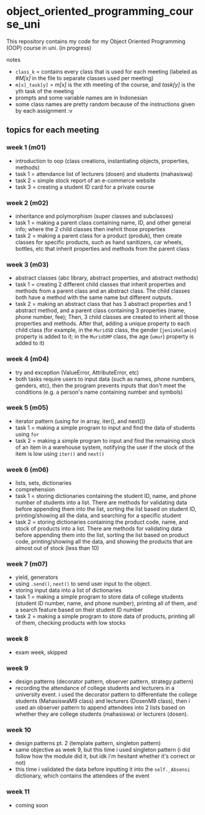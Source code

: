 # object_oriented_programming_course_uni

This repository contains my code for my Object Oriented Programming (OOP) course in uni. (in progress)

notes
- `class_k` = contains every class that is used for each meeting (labeled as _#M[x]_ in the file to separate classes used per meeting)
- `m[x]_task[y]` = _m[x]_ is the xth meeting of the course, and _task[y]_ is the yth task of the meeting
- prompts and some variable names are in Indonesian
- some class names are pretty random because of the instructions given by each assignment :v

## topics for each meeting

### week 1 (m01)

- introduction to oop (class creations, instantiating objects, properties, methods)
- task 1 = attendance list of lecturers (dosen) and students (mahasiswa)
- task 2 = simple stock report of an e-commerce website
- task 3 = creating a student ID card for a private course

### week 2 (m02)

- inheritance and polymorphism (super classes and subclasses)
- task 1 = making a parent class containing name, ID, and other general info; where the 2 child classes then inehrit those properties
- task 2 = making a parent class for a product (produk), then create classes for specific products, such as hand sanitizers, car wheels, bottles, etc that inherit properties and methods from the parent class

### week 3 (m03)

- abstract classes (abc library, abstract properties, and abstract methods)
- task 1 = creating 2 different child classes that inherit properties and methods from a parent class and an abstract class. The child classes both have a method with the same name but different outputs.
- task 2 = making an abstract class that has 3 abstract properties and 1 abstract method, and a parent class containing 3 properties (name, phone number, fee); Then, 3 child classes are created to inherit all those properties and methods. After that, adding a unique property to each child class (for example, in the `MuridSD` class, the gender (`jenisKelamin`) property is added to it; in the `MuridSMP` class, the age (`umur`) property is added to it)

### week 4 (m04)

- try and exception (ValueError, AttributeError, etc)
- both tasks require users to input data (such as names, phone numbers, genders, etc), then the program prevents inputs that don't meet the conditions (e.g. a person's name containing number and symbols)

### week 5 (m05)

- iterator pattern (using for in array, iter(), and next())
- task 1 = making a simple program to input and find the data of students using `for`
- task 2 = making a simple program to input and find the remaining stock of an item in a warehouse system, notifying the user if the stock of the item is low using `iter()` and `next()`

### week 6 (m06)

- lists, sets, dictionaries
- comprehension
- task 1 = storing dictionaries containing the student ID, name, and phone number of students into a list. There are methods for validating data before appending them into the list, sorting the list based on student ID, printing/showing all the data, and searching for a specific student
- task 2 = storing dictionaries containing the product code, name, and stock of products into a list. There are methods for validating data before appending them into the list, sorting the list based on product code, printing/showing all the data, and showing the products that are almost out of stock (less than 10)

### week 7 (m07)

- yield, generators
- using `.send()`, `next()` to send user input to the object.
- storing input data into a list of dictionaries
- task 1 = making a simple program to store data of college students (student ID number, name, and phone number), printing all of them, and a search feature based on their student ID number
- task 2 = making a simple program to store data of products, printing all of them, checking products with low stocks

### week 8

- exam week, skipped

### week 9

- design patterns (decorator pattern, observer pattern, strategy pattern)
- recording the attendance of college students and lecturers in a university event. i used the decorator pattern to differentiate the college students (MahasiswaM9 class) and lecturers (DosenM9 class), then i used an observer pattern to append attendees into 2 lists based on whether they are college students (mahasiswa) or lecturers (dosen).

### week 10

- design patterns pt. 2 (template pattern, singleton pattern)
- same objective as week 9, but this time i used singleton pattern (i did follow how the module did it, but idk i'm hesitant whether it's correct or not)
- this time i validated the data before inputting it into the `self._Absensi` dictionary, which contains the attendees of the event

### week 11

- coming soon
